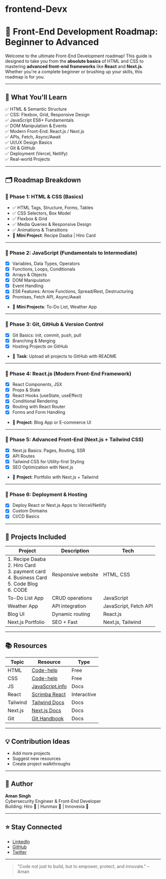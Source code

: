 # frontend-Devx
# 🚀 Front-End Development Roadmap: Beginner to Advanced

Welcome to the ultimate Front-End Development roadmap! This guide is designed to take you from the **absolute basics** of HTML and CSS to mastering **advanced front-end frameworks** like **React** and **Next.js**. Whether you're a complete beginner or brushing up your skills, this roadmap is for you.

---

## 🧠 What You'll Learn

✅ HTML & Semantic Structure  
✅ CSS: Flexbox, Grid, Responsive Design  
✅ JavaScript ES6+ Fundamentals  
✅ DOM Manipulation & Events  
✅ Modern Front-End: React.js / Next.js  
✅ APIs, Fetch, Async/Await  
✅ UI/UX Design Basics  
✅ Git & GitHub  
✅ Deployment (Vercel, Netlify)  
✅ Real-world Projects

---

## 🗂️ Roadmap Breakdown

### 📍 Phase 1: HTML & CSS (Basics)
- ✅ HTML Tags, Structure, Forms, Tables
- ✅ CSS Selectors, Box Model
- ✅ Flexbox & Grid
- ✅ Media Queries & Responsive Design
- ✅ Animations & Transitions
- 🔨 **Mini Project**: Recipe Daaba | Hiro Card
---

### 📍 Phase 2: JavaScript (Fundamentals to Intermediate)
- [x] Variables, Data Types, Operators
- [x] Functions, Loops, Conditionals
- [x] Arrays & Objects
- [x] DOM Manipulation
- [x] Event Handling
- [x] ES6 Features: Arrow Functions, Spread/Rest, Destructuring
- [x] Promises, Fetch API, Async/Await
- 🔨 **Mini Projects**: To-Do List, Weather App

---

### 📍 Phase 3: Git, GitHub & Version Control
- [x] Git Basics: init, commit, push, pull
- [x] Branching & Merging
- [x] Hosting Projects on GitHub
- 🔨 **Task**: Upload all projects to GitHub with README

---

### 📍 Phase 4: React.js (Modern Front-End Framework)
- [x] React Components, JSX
- [x] Props & State
- [x] React Hooks (useState, useEffect)
- [x] Conditional Rendering
- [x] Routing with React Router
- [x] Forms and Form Handling
- 🔨 **Project**: Blog App or E-commerce UI

---

### 📍 Phase 5: Advanced Front-End (Next.js + Tailwind CSS)
- [x] Next.js Basics: Pages, Routing, SSR
- [x] API Routes
- [x] Tailwind CSS for Utility-first Styling
- [x] SEO Optimization with Next.js
- 🔨 **Project**: Portfolio with Next.js + Tailwind

---

### 📍 Phase 6: Deployment & Hosting
- [x] Deploy React or Next.js Apps to Vercel/Netlify
- [x] Custom Domains
- [x] CI/CD Basics

---

## 🧩 Projects Included

| Project | Description | Tech |
|--------|-------------|------|
| 1. Recipe Daaba <br> 2. Hiro Card <br> 3. payment card <br> 4. Business Card <br> 5. Code Blog <br> 6. CODE | Responsive website | HTML, CSS |
| To-Do List App | CRUD operations | JavaScript |
| Weather App | API integration | JavaScript, Fetch API |
| Blog UI | Dynamic routing | React.js |
| Next.js Portfolio | SEO + Fast | Next.js, Tailwind |

---

## 📚 Resources

| Topic | Resource | Type |
|-------|----------|------|
| HTML | [Code-help](https://www.youtube.com/watch?v=k7ELO356Npo) | Free |
| CSS | [Code-help](https://www.youtube.com/watch?v=dSJM4Gyh8jE) | Free |
| JS | [JavaScript.info](https://javascript.info/) | Docs |
| React | [Scrimba React](https://scrimba.com/learn/learnreact) | Interactive |
| Tailwind | [Tailwind Docs](https://tailwindcss.com/docs) | Docs |
| Next.js | [Next.js Docs](https://nextjs.org/docs) | Docs |
| Git | [Git Handbook](https://guides.github.com/introduction/git-handbook/) | Docs |

---

## 💡 Contribution Ideas

- Add more projects
- Suggest new resources
- Create project walkthroughs

---

## 🙌 Author

**Aman Singh**  
Cybersecurity Engineer & Front-End Developer  
Building: Hiro 🔐 | Hunmax 🐞 | Innovexia 🚀

---

## ⭐ Stay Connected

- [LinkedIn](https://www.linkedin.com/in/amanpiyush/)
- [GitHub](https://github.com/)
- [Twitter](https://twitter.com/)

---

> "Code not just to build, but to empower, protect, and innovate." – Aman


